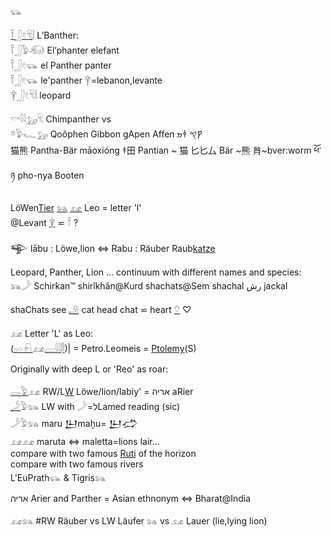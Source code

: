 𓃮  

[𓍋](𓍋)[𓃀](𓃀)[𓏲](𓏲)[𓄛](𓄛)𓏪 L’Banther:  
𓍋𓃀𓅱𓃰 El’phanter  elefant  
𓍋𓃀𓏲𓃮 el Panther   panter  
𓍋𓃀𓏲𓃮 le'panther   𓋁=lebanon,levante  
𓋁𓃀𓏲𓄛𓏪 leopard  

 
𓎡𓇋𓇋𓃷𓄛 Chimpanther  vs  
𓎼𓅱𓆑𓃷 Qoõphen Gibbon gApen Affen 𐡒𐤒 𐩤𐭒  
猫熊 Pantha-Bär māoxióng  𐀞田 Pantian ~ 猫    匕匕厶 Bär ~熊  䏍~bver:worm  ཕོ་ཉ pho-nya Booten  


LöWen[Tier](𓄛) [𓃬](𓃬) [𓃭](𓃭)  Leo = letter 'l'  
@Levant [𓋁](𓋁) ⋍ 𓍋 ?  

𒊊 lābu : Löwe,lion ⇔ Rabu : Räuber Raub[katze](cat)  

Leopard, Panther, Lion … continuum with different names and species:  
𓃬𓌳 Schirkan™ shirîkhân@Kurd shachats@Sem shachal رش  jackal  

shaChats see [𓄂](𓄂) cat head chat ⋍ heart [𓄣](𓄣) ♡  

𓃭 Letter 'L' as Leo:  
([𓊪](𓊪)[𓏏](𓏏)[𓍯](𓍯)𓃭[𓐝](𓐝)[𓇋𓇋](𓇋𓇋)[𓋴](𓋴))| = Petro.Leomeis = [Ptolemy](https://en.wikipedia.org/wiki/Ptolemaios)(S)  

Originally with deep L or 'Reo' as roar:  

[𓂋](𓂋)[𓅱](𓅱)𓃭 RW/L[W](w) Löwe/lion/labiy' = אריה aRier  
[𓌳](𓌳)𓅱𓃬 LW with 𓌳=לLamed reading (sic)  
𓌳𓅱𓃬 maru 𒌨maḫu= 𒌨𒈤  
𓃭𓃭 maruta ⇔ maletta=lions lair…  
compare with two famous [Ruti](https://en.wikipedia.org/wiki/Ruti) of the horizon  
compare with two famous rivers  
L'EuPrath𓃮 & Tigris𓃬  

אריה Arier and Parther = Asian ethnonym  ⇔ Bharat@India  

𓃭𓃬 #RW Räuber vs LW Läufer 𓃬 vs 𓃭 Lauer (lie,lying lion)  